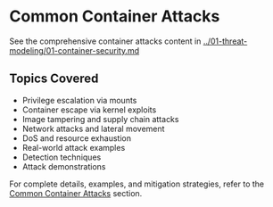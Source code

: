 # Common Container Attacks

See the comprehensive container attacks content in [../01-threat-modeling/01-container-security.md](../01-threat-modeling/01-container-security.md#common-container-attacks)

## Topics Covered

- Privilege escalation via mounts
- Container escape via kernel exploits
- Image tampering and supply chain attacks
- Network attacks and lateral movement
- DoS and resource exhaustion
- Real-world attack examples
- Detection techniques
- Attack demonstrations

For complete details, examples, and mitigation strategies, refer to the [Common Container Attacks](../01-threat-modeling/01-container-security.md#common-container-attacks) section.
